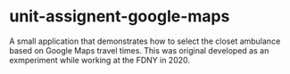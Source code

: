 # unit-assignent-google-maps
A small application that demonstrates how to select the closet ambulance based on Google Maps travel times.  This was original developed as an exmperiment while working at the FDNY in 2020.
